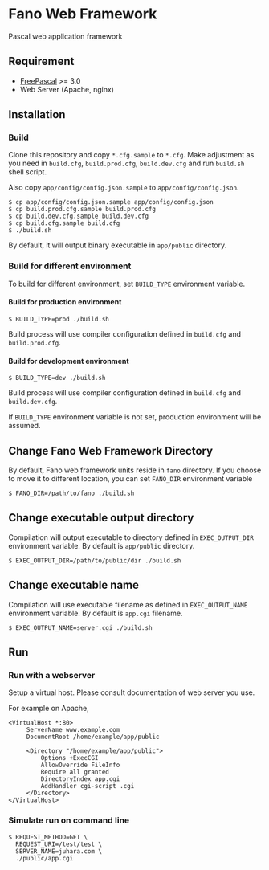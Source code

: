 # Fano Web Framework

Pascal web application framework

## Requirement

- [FreePascal](https://www.freepascal.org/) >= 3.0
- Web Server (Apache, nginx)

## Installation

### Build

Clone this repository and copy `*.cfg.sample` to `*.cfg`.
Make adjustment as you need in `build.cfg`, `build.prod.cfg`, `build.dev.cfg` and run `build.sh` shell script.

Also copy `app/config/config.json.sample` to `app/config/config.json`.

    $ cp app/config/config.json.sample app/config/config.json
    $ cp build.prod.cfg.sample build.prod.cfg
    $ cp build.dev.cfg.sample build.dev.cfg
    $ cp build.cfg.sample build.cfg
    $ ./build.sh

By default, it will output binary executable in `app/public` directory.

### Build for different environment

To build for different environment, set `BUILD_TYPE` environment variable.

#### Build for production environment

    $ BUILD_TYPE=prod ./build.sh

Build process will use compiler configuration defined in `build.cfg` and `build.prod.cfg`.

#### Build for development environment

    $ BUILD_TYPE=dev ./build.sh

Build process will use compiler configuration defined in `build.cfg` and `build.dev.cfg`.

If `BUILD_TYPE` environment variable is not set, production environment will be assumed.

## Change Fano Web Framework Directory

By default, Fano web framework units reside in `fano` directory. If you choose
to move it to different location, you can set `FANO_DIR` environment variable

    $ FANO_DIR=/path/to/fano ./build.sh

## Change executable output directory

Compilation will output executable to directory defined in `EXEC_OUTPUT_DIR`
environment variable. By default is `app/public` directory.

    $ EXEC_OUTPUT_DIR=/path/to/public/dir ./build.sh

## Change executable name

Compilation will use executable filename as defined in `EXEC_OUTPUT_NAME`
environment variable. By default is `app.cgi` filename.

    $ EXEC_OUTPUT_NAME=server.cgi ./build.sh

## Run

### Run with a webserver

Setup a virtual host. Please consult documentation of web server you use.

For example on Apache,

```
<VirtualHost *:80>
     ServerName www.example.com
     DocumentRoot /home/example/app/public

     <Directory "/home/example/app/public">
         Options +ExecCGI
         AllowOverride FileInfo
         Require all granted
         DirectoryIndex app.cgi
         AddHandler cgi-script .cgi
     </Directory>
</VirtualHost>
```

### Simulate run on command line

    $ REQUEST_METHOD=GET \
      REQUEST_URI=/test/test \
      SERVER_NAME=juhara.com \
      ./public/app.cgi

